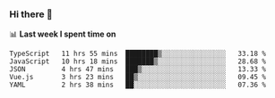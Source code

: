 ### Hi there 👋

<!--
**DBvc/DBvc** is a ✨ _special_ ✨ repository because its `README.md` (this file) appears on your GitHub profile.

Here are some ideas to get you started:

- 🔭 I’m currently working on ...
- 🌱 I’m currently learning ...
- 👯 I’m looking to collaborate on ...
- 🤔 I’m looking for help with ...
- 💬 Ask me about ...
- 📫 How to reach me: ...
- 😄 Pronouns: ...
- ⚡ Fun fact: ...
-->

📊 **Last week I spent time on**
<!--START_SECTION:waka-->
```text
TypeScript   11 hrs 55 mins  ████████▒░░░░░░░░░░░░░░░░   33.18 % 
JavaScript   10 hrs 18 mins  ███████▒░░░░░░░░░░░░░░░░░   28.68 % 
JSON         4 hrs 47 mins   ███▒░░░░░░░░░░░░░░░░░░░░░   13.33 % 
Vue.js       3 hrs 23 mins   ██▒░░░░░░░░░░░░░░░░░░░░░░   09.45 % 
YAML         2 hrs 38 mins   ██░░░░░░░░░░░░░░░░░░░░░░░   07.36 % 
```
<!--END_SECTION:waka-->
